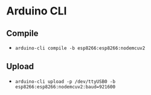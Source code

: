 Arduino CLI
===========

Compile
-------
 - `arduino-cli compile -b esp8266:esp8266:nodemcuv2`
 
Upload
------
 - `arduino-cli upload -p /dev/ttyUSB0 -b esp8266:esp8266:nodemcuv2:baud=921600`